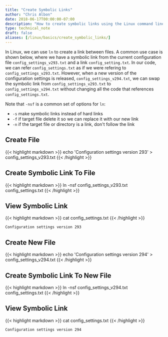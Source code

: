 ```yaml
---
title: "Create Symbolic Links"
author: "Chris Albon"
date: 2018-06-17T00:00:00-07:00
description: "How to create symbolic links using the Linux command line."
type: technical_note
draft: false
aliases: [/linux/basics/create_symbolic_links/]
---
```


In Linux, we can use `ln` to create a link between files. A common use case is shown below, where we have a symbolic link from the current configuration file `config_settings_v293.txt` and a link `config_setting.txt`. In our code, we can refer `config_settings.txt` as if we were refering to `config_settings_v293.txt`. However, when a new version of the configuration settings is released, `config_settings_v294.txt`, we can swap the symbolic link from `config_settings_v293.txt` to `config_settings_v294.txt` without changing all the code that references `config_settings.txt`.

Note that `-nsf` is a common set of options for `ln`: 

- `-s` make symbolic links instead of hard links
- `-f` if target file delete it so we can replace it with our new link
- `-n` if the target file or directory is a link, don't follow the link

## Create File

{{< highlight markdown >}}
echo 'Configuration settings version 293' > config_settings_v293.txt
{{< /highlight >}}

## Create Symbolic Link To File

{{< highlight markdown >}}
ln -nsf config_settings_v293.txt config_settings.txt
{{< /highlight >}}

## View Symbolic Link

{{< highlight markdown >}}
cat config_settings.txt
{{< /highlight >}}
```
Configuration settings version 293
```

## Create New File

{{< highlight markdown >}}
echo 'Configuration settings version 294' > config_settings_v294.txt
{{< /highlight >}}

## Create Symbolic Link To New File

{{< highlight markdown >}}
ln -nsf config_settings_v294.txt config_settings.txt
{{< /highlight >}}

## View Symbolic Link

{{< highlight markdown >}}
cat config_settings.txt
{{< /highlight >}}
```
Configuration settings version 294
```